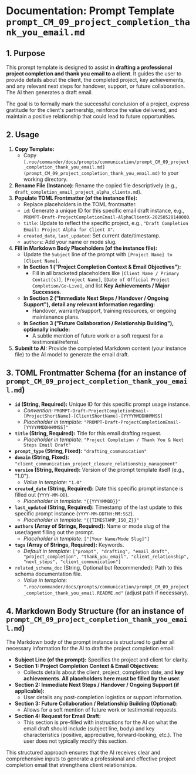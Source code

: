 # Documentation: Prompt Template `prompt_CM_09_project_completion_thank_you_email.md`

## 1. Purpose

This prompt template is designed to assist in **drafting a professional project completion and thank you email to a client**. It guides the user to provide details about the client, the completed project, key achievements, and any relevant next steps for handover, support, or future collaboration. The AI then generates a draft email.

The goal is to formally mark the successful conclusion of a project, express gratitude for the client's partnership, reinforce the value delivered, and maintain a positive relationship that could lead to future opportunities.

## 2. Usage

1.  **Copy Template:**
    *   Copy `[.roo/commander/docs/prompts/communication/prompt_CM_09_project_completion_thank_you_email.md](prompt_CM_09_project_completion_thank_you_email.md)` to your working directory.
2.  **Rename File (Instance):** Rename the copied file descriptively (e.g., `draft_completion_email_project_alpha_clientx.md`).
3.  **Populate TOML Frontmatter (of the instance file):**
    *   Replace placeholders in the TOML frontmatter.
    *   `id`: Generate a unique ID for this specific email draft instance, e.g., `PROMPT-Draft-ProjectCompletionEmail-AlphaClientX-20250528140000`.
    *   `title`: Update to reflect the specific project, e.g., `"Draft Completion Email: Project Alpha for Client X"`.
    *   `created_date`, `last_updated`: Set current date/timestamp.
    *   `authors`: Add your name or mode slug.
4.  **Fill in Markdown Body Placeholders (of the instance file):**
    *   Update the `Subject` line of the prompt with `[Project Name] to [Client Name]`.
    *   **In Section 1 ("Project Completion Context & Email Objectives"):**
        *   Fill in all bracketed placeholders like `[Client Name / Primary Contact(s)]`, `[Project Name]`, `[Date of Official Project Completion/Go-Live]`, and list **Key Achievements / Major Successes**.
    *   **In Section 2 ("Immediate Next Steps / Handover / Ongoing Support"), detail any relevant information regarding:**
        *   Handover, warranty/support, training resources, or ongoing maintenance plans.
    *   **In Section 3 ("Future Collaboration / Relationship Building"), optionally include:**
        *   A subtle mention of future work or a soft request for a testimonial/referral.
5.  **Submit to AI:** Provide the completed Markdown content (your instance file) to the AI model to generate the email draft.

## 3. TOML Frontmatter Schema (for an instance of `prompt_CM_09_project_completion_thank_you_email.md`)

*   **`id` (String, Required):** Unique ID for this specific prompt usage instance.
    *   *Convention:* `PROMPT-Draft-ProjectCompletionEmail-[ProjectShortName]-[ClientShortName]-[YYYYMMDDHHMMSS]`
    *   *Placeholder in template:* `"PROMPT-Draft-ProjectCompletionEmail-[YYYYMMDDHHMMSS]"`
*   **`title` (String, Required):** Title for this email drafting request.
    *   *Placeholder in template:* `"Project Completion / Thank You & Next Steps Email Draft"`
*   **`prompt_type` (String, Fixed):** `"drafting_communication"`
*   **`domain` (String, Fixed):** `"client_communication_project_closure_relationship_management"`
*   **`version` (String, Required):** Version of the prompt template itself (e.g., "1.0").
    *   *Value in template:* `"1.0"`
*   **`created_date` (String, Required):** Date this specific prompt instance is filled out (`YYYY-MM-DD`).
    *   *Placeholder in template:* `"{{YYYYMMDD}}"`
*   **`last_updated` (String, Required):** Timestamp of the last update to this specific prompt instance (`YYYY-MM-DDTHH:MM:SSZ`).
    *   *Placeholder in template:* `"{{TIMESTAMP_ISO_Z}}"`
*   **`authors` (Array of Strings, Required):** Name or mode slug of the user/agent filling out the prompt.
    *   *Placeholder in template:* `["[Your Name/Mode Slug]"]`
*   **`tags` (Array of Strings, Required):** Keywords.
    *   *Default in template:* `["prompt", "drafting", "email_draft", "project_completion", "thank_you_email", "client_relationship", "next_steps", "client_communication"]`
*   `related_schema_doc` (String, Optional but Recommended): Path to this schema documentation file.
    *   *Value in template:* `".roo/commander/docs/prompts/communication/prompt_CM_09_project_completion_thank_you_email.README.md"` (adjust path if necessary).

## 4. Markdown Body Structure (for an instance of `prompt_CM_09_project_completion_thank_you_email.md`)

The Markdown body of the prompt instance is structured to gather all necessary information for the AI to draft the project completion email:

*   **Subject Line (of the prompt):** Specifies the project and client for clarity.
*   **Section 1: Project Completion Context & Email Objectives:**
    *   Collects details about the client, project, completion date, and **key achievements**. **All placeholders here must be filled by the user.**
*   **Section 2: Immediate Next Steps / Handover / Ongoing Support (if applicable):**
    *   User details any post-completion logistics or support information.
*   **Section 3: Future Collaboration / Relationship Building (Optional):**
    *   Allows for a soft mention of future work or testimonial requests.
*   **Section 4: Request for Email Draft:**
    *   This section is pre-filled with instructions for the AI on what the email draft should include (subject line, body) and key characteristics (positive, appreciative, forward-looking, etc.). The user does not typically modify this section.

This structured approach ensures that the AI receives clear and comprehensive inputs to generate a professional and effective project completion email that strengthens client relationships.